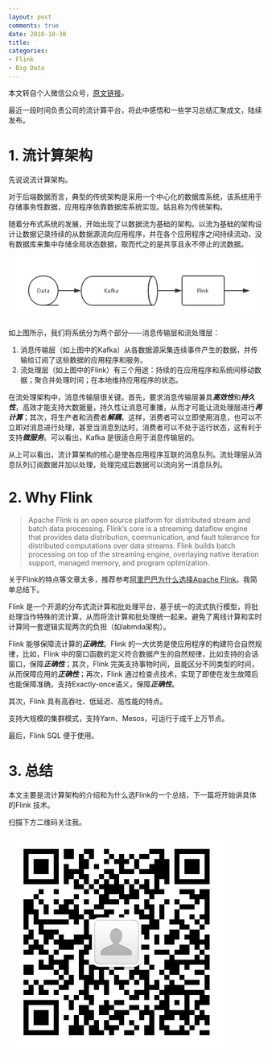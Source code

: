 ```yaml
---
layout: post
comments: true
date: 2018-10-30
title: 
categories:  
- Flink
- Big Data
---
```


本文转自个人微信公众号，[原文链接](https://mp.weixin.qq.com/s/yQer9fQAyZXTaRdRhEyCDQ)。

最近一段时间负责公司的流计算平台，将此中感悟和一些学习总结汇聚成文，陆续发布。

# 1. 流计算架构

先说说流计算架构。

对于后端数据而言，典型的传统架构是采用一个中心化的数据库系统，该系统用于存储事务性数据，应用程序依靠数据库系统实现。姑且称为传统架构。

随着分布式系统的发展，开始出现了以数据流为基础的架构。以流为基础的架构设计让数据记录持续的从数据源流向应用程序，并在各个应用程序之间持续流动，没有数据库来集中存储全局状态数据，取而代之的是共享且永不停止的流数据。 

![流计算架构](../../assets/img/2018/flow-arch.jpg)

如上图所示，我们将系统分为两个部分——消息传输层和流处理层：

1. 消息传输层（如上图中的Kafka）从各数据源采集连续事件产生的数据，并传输给订阅了这些数据的应用程序和服务。
2. 流处理层（如上图中的Flink）有三个用途：持续的在应用程序和系统间移动数据；聚合并处理时间；在本地维持应用程序的状态。

在流处理架构中，消息传输层很关键。首先，要求消息传输层兼具***高效性***和***持久性***，高效才能支持大数据量，持久性让消息可重播，从而才可能让流处理层进行***再计算***；其次，将生产者和消费者***解耦***，这样，消费者可以立即使用消息，也可以不立即对消息进行处理，甚至当消息到达时，消费者可以不处于运行状态，这有利于支持***微服务***。可以看出，Kafka 是很适合用于消息传输层的。

从上可以看出，流计算架构的核心是使各应用程序互联的消息队列。流处理层从消息队列订阅数据并加以处理，处理完成后数据可以流向另一消息队列。

# 2. Why Flink

> Apache Flink is an open source platform for distributed stream and batch data processing. Flink’s core is a streaming dataflow engine that provides data distribution, communication, and fault tolerance for distributed computations over data streams. Flink builds batch processing on top of the streaming engine, overlaying native iteration support, managed memory, and program optimization.

关于Flink的特点等文章太多，推荐参考[阿里巴巴为什么选择Apache Flink](https://mp.weixin.qq.com/s/AoSDPDKbTbjH9rviioK-5Q)。我简单总结下。

Flink 是一个开源的分布式流计算和批处理平台，基于统一的流式执行模型，将批处理当作特殊的流计算，从而将流计算和批处理统一起来。避免了离线计算和实时计算同一套逻辑实现两次的负担（如labmda架构）。

Flink 能够保障流计算的***正确性***。Flink 的一大优势是使应用程序的构建符合自然规律，比如，Flink 中的窗口函数的定义符合数据产生的自然规律，比如支持的会话窗口，保障***正确性***；其次，Flink 完美支持事物时间，且能区分不同类型的时间，从而保障应用的***正确性***；再次，Flink 通过检查点技术，实现了即使在发生故障后也能保障准确，支持Exactly-once语义，保障***正确性***。

其次，Flink 具有高吞吐、低延迟、高性能的特点。

支持大规模的集群模式，支持Yarn、Mesos，可运行于成千上万节点。

最后，Flink SQL 便于使用。



# 3. 总结

本文主要是流计算架构的介绍和为什么选Flink的一个总结，下一篇将开始讲具体的Flink 技术。

扫描下方二维码关注我。

![wx](../../wxqr.jpg)